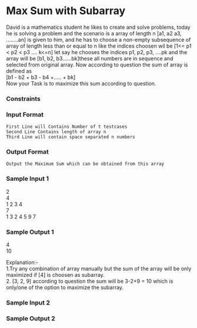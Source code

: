 # Max Sum with Subarray
  David is a mathematics student he likes to create and solve problems, today he is solving a problem and the scenario is a array of length n [a1, a2 a3, ........an] is given to him, and he has to choose a non-empty subsequence of array of length less than or equal to n like the indices choosen wil be [1<= p1 < p2 < p3 .... k<=n]
let say he chooses the indices p1, p2, p3, ....pk and the array will be [b1, b2, b3......bk]these all numbers are in sequence and selected from original array. Now according to question the sum of array is defined as <br/> [b1 - b2 + b3 - b4 +..... + bk] <br/> Now your Task is to maximize this sum according to question.
 
### Constraints

### Input Format 
```
First Line will Contains Number of t testcases 
Second Line Contains length of array n 
Third Line will contain space separated n numbers 
```

### Output Format 
```
Output the Maximum Sum which can be obtained from this array 
```

### Sample Input 1
2<br/>
4<br/>
1 2 3 4 <br/>
7<br/>
1 3 2 4 5 9 7<br/>
### Sample Output 1
4<br/>
10<br/>

Explanation:- <br/>
1.Try any combination of array manually but the sum of the array will be only maximized if [4] is choosen as subarray.<br/>
2. [3, 2, 9]  according to question the sum will be 3-2+9 = 10 which is only/one of the option to maximize the subarray.<br/>

### Sample Input 2


### Sample Output 2
